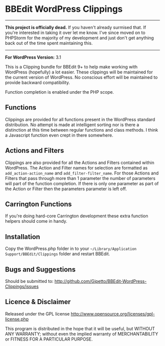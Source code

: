 # BBEdit WordPress Clippings

---

**This project is officially dead.** If you haven't already surmised that. If you're interested in taking it over let me know. I've since moved on to PHPStorm for the majority of my development and just don't get anything back out of the time spent maintaining this.

---

**For WordPress Version:** 3.1

This is a Clipping bundle for BBEdit 9+ to help make working with WordPress (hopefully) a lot easier. These clippings will be maintained for the current version of WordPress. No conscious effort will be maintained to provide backward compatibility.

Function completion is enabled under the PHP scope.

## Functions

Clippings are provided for all functions present in the WordPress standard distribution. No attempt is made at intelligent sorting nor is there a distinction at this time between regular functions and class methods. I think a Javascript function even crept in there somewhere. 

## Actions and Filters

Clippings are also provided for all the Actions and Filters contained within WordPress. The Action and Filter names for selection are formatted as `add_action-action_name` and `add_filter-filter_name`. For those Actions and Filters that pass through more than 1 parameter the number of parameters will part of the function completion. If there is only one parameter as part of the Action or Filter then the parameters parameter is left off.

## Carrington Functions

If you're doing hard-core Carrington development these extra function helpers should come in handy.

## Installation

Copy the WordPress.php folder in to your `~/Library/Application Support/BBEdit/Clippings` folder and restart BBEdit.

## Bugs and Suggestions

Should be submitted to: http://github.com/Gipetto/BBEdit-WordPress-Clippings/issues

## Licence & Disclaimer

Released under the GPL license
http://www.opensource.org/licenses/gpl-license.php

This program is distributed in the hope that it will be useful, but
WITHOUT ANY WARRANTY; without even the implied warranty of
MERCHANTABILITY or FITNESS FOR A PARTICULAR PURPOSE. 
